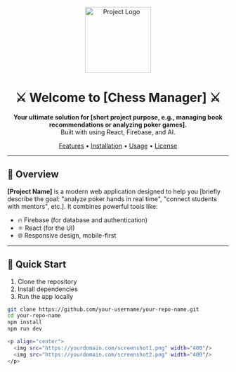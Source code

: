 <p align="center">
  <img src="[https://yourdomain.com/logo.png](https://github.com/SergioRP18/LOGO-ChessManager/blob/main/Logo%20ChessManager.svg)" alt="Project Logo" width="150"/>
</p>

<h1 align="center">⚔️ Welcome to [Chess Manager] ⚔️</h1>

<p align="center">
  <b>Your ultimate solution for [short project purpose, e.g., managing book recommendations or analyzing poker games].</b><br/>
  Built with using React, Firebase, and AI.
</p>

<p align="center">
  <a href="#features">Features</a> • 
  <a href="#installation">Installation</a> • 
  <a href="#usage">Usage</a> • 
  <a href="#license">License</a>
</p>

---

## 📌 Overview

**[Project Name]** is a modern web application designed to help you [briefly describe the goal: "analyze poker hands in real time", "connect students with mentors", etc.]. It combines powerful tools like:

- 🔥 Firebase (for database and authentication)
- ⚛️ React (for the UI)
- 🌐 Responsive design, mobile-first

---

## 🚀 Quick Start

1. Clone the repository
2. Install dependencies
3. Run the app locally

```bash
git clone https://github.com/your-username/your-repo-name.git
cd your-repo-name
npm install
npm run dev

<p align="center">
  <img src="https://yourdomain.com/screenshot1.png" width="400"/>
  <img src="https://yourdomain.com/screenshot2.png" width="400"/>
</p>
